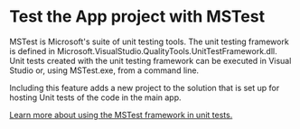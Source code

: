 ﻿# Test the App project with MSTest

MSTest is Microsoft's suite of unit testing tools. The unit testing framework is defined in Microsoft.VisualStudio.QualityTools.UnitTestFramework.dll. Unit tests created with the unit testing framework can be executed in Visual Studio or, using MSTest.exe, from a command line.

Including this feature adds a new project to the solution that is set up for hosting Unit tests of the code in the main app.

[Learn more about using the MSTest framework in unit tests.](https://docs.microsoft.com/visualstudio/test/using-microsoft-visualstudio-testtools-unittesting-members-in-unit-tests?view=vs-2019)
